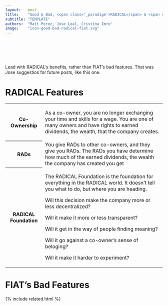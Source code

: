 ```yaml
---
layout:   post
title:    "Good & Bad, <span class='_paradigm'>RADICAL</span> & <span class='_paradigm'>FIAT</span>"
subtitle: "TEMPLATE"
authors:  "Matt Perez, Jose Leal, Cristina Imre"
image:    "icon-good-bad-radical-fiat.svg"
---
```


<div style="display:none;">
 <p>Lead with <span class='_paradigm'>RADICAL</span>&rsquo;s benefits, rather than <span class='_paradigm'>FIAT</span>&rsquo;s bad features.</p>
</div>

<h1>&nbsp;</h1>
 <p>Lead with <span class='_paradigm'>RADICAL</span>&rsquo;s benefits, rather than <span class='_paradigm'>FIAT</span>&rsquo;s bad features. That was Jose suggestios for future posts, like this one.</p>

<h1><span class='_paradigm'>RADICAL</span> Features</h1>
 <div class="_center">
  <table class="_foundation">
   <tr>
    <th>Co-Ownership</th>
    <td>
     <p>As a co-owner, you are no longer exchanging your time and skills for a wage. You are one of many owners and have rights to earned dividends, the wealth, that the company creates.</p>
    </td>
   </tr>
   <tr>
    <th><span class='_paradigm'>RAD</span>s</th>
    <td>You give <span class='_paradigm'>RAD</span>s to other co-owners, and they give you <span class='_paradigm'>RAD</span>s. The <span class='_paradigm'>RAD</span>s you have determine how much of the earned dividends, the wealth the company has created you get</td>
   </tr>
   <tr>
    <th><span class='_paradigm'>RADICAL Foundation</span></th>
    <td>
     <p>The <span class='_paradigm'>RADICAL Foundation</span> is the foundation for everything in the <span class='_paradigm'>RADICAL</span> world. It doesn&rsquo;t tell you what to do, but where you are heading.</p>
     <p>Will this decision make the company more or less decentralized?</p>
     <p>Will it make it more or less transparent?</p>
     <p>Will it get in the way of people finding meaning?</p>
     <p>Will it go against a co-owner&rsquo;s sense of beloging?</p>
     <p>Will it make it harder to experiment?</p>
    </td>
   </tr>
  </table>

<h1><span class='_paradigm'>FIAT</span>&rsquo;s Bad Features</h1>


{% include related.html %}